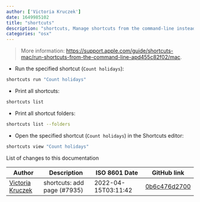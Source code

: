 ```yaml
---
author: ['Victoria Kruczek']
date: 1649985102
title: "shortcuts"
description: "shortcuts, Manage shortcuts from the command-line instead of the `Shortcuts` app."
categories: "osx"
---
```

> More information: <https://support.apple.com/guide/shortcuts-mac/run-shortcuts-from-the-command-line-apd455c82f02/mac>.

- Run the specified shortcut (`Count holidays`):

```bash
shortcuts run "Count holidays"
```

- Print all shortcuts:

```bash
shortcuts list
```

- Print all shortcut folders:

```bash
shortcuts list --folders
```

- Open the specified shortcut (`Count holidays`) in the Shortcuts editor:

```bash
shortcuts view "Count holidays"
```
List of changes to this documentation


Author | Description | ISO 8601 Date | GitHub link
------|-----|-----|-----
[Victoria Kruczek](mailto:victoria.kruczek@gmail.com) | shortcuts: add page (#7935) | 2022-04-15T03:11:42 | [0b6c476d2700](https://github.com/tldr-pages/tldr/commit/0b6c476d2700beaef13a9cd57a7fdc1b7f21547b)

